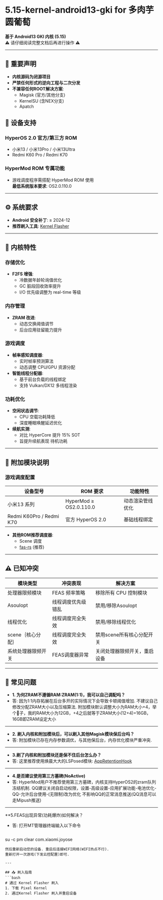 # 5.15-kernel-android13-gki for 多肉芋圆葡萄

**基于 Android13 GKI 内核 (5.15)**  
⚠️ 请仔细阅读完整文档后再进行操作 ⚠️

---

## 🚫 重要声明
- **内核源码为闭源项目**
- **严禁任何形式的逆向工程与二次分发**
- **不兼容任何ROOT解决方案**:
  - Magisk (官方/其他分支)
  - KernelSU (含NEX分支)
  - Apatch
  
## 📱 设备支持

### HyperOS 2.0 官方/第三方 ROM
- 小米13 / 小米13Pro / 小米13Ultra
- Redmi K60 Pro / Redmi K70

### HyperMod ROM 专属功能
- 游戏调度程序需搭配 HyperMod ROM 使用  
  **最低系统版本要求**: OS2.0.110.0

---

## ⚙️ 系统要求
- **Android 安全补丁**: ≥ 2024-12
- **推荐刷入工具**: [Kernel Flasher](https://github.com/capntrips/KernelFlasher)

---

## 🚀 内核特性

### 存储优化
- **F2FS 增强**:
  - 冷数据年龄轮询值优化
  - GC 脏段回收效率提升
  - I/O 优先级调整为 real-time 等级

### 内存管理
- **ZRAM 改进**:
  - 动态交换阈值调节
  - 后台应用驻留能力提升

### 游戏调度
- **帧率感知调度器**:
  - 实时帧率预测算法
  - 动态调整 CPU/GPU 资源分配
- **智能线程分配器**:
  - 基于前台负载的线程绑定
  - 支持 Vulkan/DX12 多线程渲染

### 功耗优化
- **空闲状态调节**:
  - CPU 空载功耗降低
  - 深度睡眠唤醒延迟优化
- **续航实测**:
  - 对比 HyperCore 提升 15% SOT
  - 旨提升续航表现 待机功耗
---

## 🔧 附加模块说明

### 游戏调度配置
| 设备型号           | ROM 要求                 | 功能特性                     |
|--------------------|--------------------------|------------------------------|
| 小米13 系列        | HyperMod ≥ OS2.0.110.0   | 动态渲染管线优化             |
| Redmi K60Pro / Redmi K70  | 官方 HyperOS 2.0         | 基础线程绑定                 |

- **其他ROM推荐调度器**:
  - Scene 调度
  - [fas-rs](https://github.com/shadow3aaa/fas-rs) (推荐)
  
---

## ⚠️ 已知冲突
| 模块类型           | 冲突表现                 | 解决方案                     |
|--------------------|--------------------------|------------------------------|
| 处理器限频模块     | FEAS 频率策略        | 移除所有 CPU 控制模块        |
| Asoulopt           | 线程调度优先级错乱       | 禁用/移除Asoulopt           |
| 线程优化           | 线程调度完全失效             | 禁用/移除线程优化      |
| scene｛核心分配｝           | 线程调度完全失效             | 禁用scene所有核心分配开关      |
| 系统处理器限频开关 | FEAS调度器异常 | 关闭处理器限频开关，重启设备      | 

---

## 🌟 常见问题
- **1. 为何ZRAM不遵循RAM:ZRAM(1:1)，我可以自己调配吗？**
- 答: 因为1:1内存拓展在后台多开的实际情况下会导致卡顿阈值增加. 不建议自己修改分配ZRAM大小以及压缩算法. 附加模块默认调整大小为RAM大小+4，举个🌰子，我的RAM大小为12GB，+4之后就等于ZRAM大小(12+4)=16GB，16GB即ZRAM设定大小
---
- **2. 刷入内核和附加模块后，可以刷入其他Magisk模块保后台吗？**
- 答: 附加模块已存在内存参数调优，与其他保后台，内存优化模块严重冲突. 
---
- **3.刷了内核和附加模块还是保不住后台怎么办？**
- 答: 这里推荐使用焕晨大大的LSPosed模块: [AppRetentionHook](https://github.com/HChenX/AppRetentionHook)
---
- **4.是否建议使用第三方墓碑(NoActive)**
- 答: HyperMod用户不推荐使用第三方墓碑，内核支持HyperOS2的zram队列冻结机制. QQ建议关闭自启动权限，设置-高级设置-应用扩展功能-电池优化-QQ-允许后台使用-(无限制)改为优化
不影响QQ的正常消息推送(QQ消息可以走Mipush推送)
---
**5.FEAS出现异常(功耗爆炸)如何解决？
- 答: 打开MT管理器终端输入以下命令
    ```bash
su -c pm clear com.xiaomi.joyose
```
然后重新启动您的设备. 重启后连接WIFI网络(WIFI热点不行). 
重新打开一次游戏(下发云控配置)即可.

---

## 📥 刷入指南
```bash
# 通过 Kernel Flasher 刷入
1. 下载 Pixel Kernel
2. 通过Kernel Flasher 刷入并重启设备
